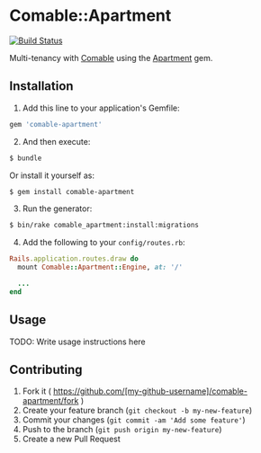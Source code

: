 # Comable::Apartment

[![Build Status](https://img.shields.io/travis/appirits/comable-apartment.svg?style=flat-square)](http://travis-ci.org/appirits/comable-apartment)

Multi-tenancy with [Comable](https://github.com/appirits/comable) using the [Apartment](https://github.com/influitive/apartment) gem.

## Installation

1. Add this line to your application's Gemfile:

  ```ruby
  gem 'comable-apartment'
  ```

2. And then execute:

  ```bash
  $ bundle
  ```

  Or install it yourself as:

  ```bash
  $ gem install comable-apartment
  ```

3. Run the generator:

  ```bash
  $ bin/rake comable_apartment:install:migrations
  ```

4.  Add the following to your `config/routes.rb`:

  ```ruby
  Rails.application.routes.draw do
    mount Comable::Apartment::Engine, at: '/'

    ...
  end
  ```

## Usage

TODO: Write usage instructions here

## Contributing

1. Fork it ( https://github.com/[my-github-username]/comable-apartment/fork )
2. Create your feature branch (`git checkout -b my-new-feature`)
3. Commit your changes (`git commit -am 'Add some feature'`)
4. Push to the branch (`git push origin my-new-feature`)
5. Create a new Pull Request
